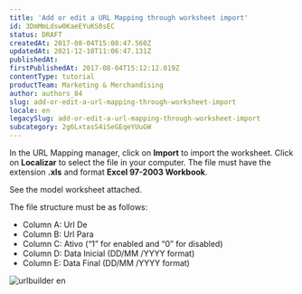 ```yaml
---
title: 'Add or edit a URL Mapping through worksheet import'
id: 3DmMmLdsw0KaeEYuKS0sEC
status: DRAFT
createdAt: 2017-08-04T15:08:47.560Z
updatedAt: 2021-12-10T11:06:47.131Z
publishedAt: 
firstPublishedAt: 2017-08-04T15:12:12.019Z
contentType: tutorial
productTeam: Marketing & Merchandising
author: authors_84
slug: add-or-edit-a-url-mapping-through-worksheet-import
locale: en
legacySlug: add-or-edit-a-url-mapping-through-worksheet-import
subcategory: 2g6LxtasS4iSeGEqeYUuGW
---
```


In the URL Mapping manager, click on __Import__ to import the worksheet. Click on __Localizar__ to select the file in your computer. The file must have the extension **.xls**  and format **Excel 97-2003 Workbook**.

See the model worksheet attached.

The file structure must be as follows:
- Column A: Url De
- Column B: Url Para
- Column C: Ativo (“1” for enabled and “0” for disabled)
- Column D: Data Inicial (DD/MM /YYYY format)
- Column E: Data Final (DD/MM /YYYY format)

![urlbuilder en](//images.ctfassets.net/alneenqid6w5/4rLD4jAM0oaq6CqQam6U4y/895ec67d0ac775529a71b8536e4b03bd/urlbuilder_en.png)
